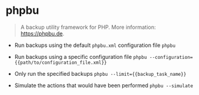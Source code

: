 # phpbu
> A backup utility framework for PHP.
> More information: <https://phpbu.de>.

- Run backups using the default `phpbu.xml` configuration file
`phpbu`

- Run backups using a specific configuration file
`phpbu --configuration={{path/to/configuration_file.xml}}`

- Only run the specified backups
`phpbu --limit={{backup_task_name}}`

- Simulate the actions that would have been performed
`phpbu --simulate`
